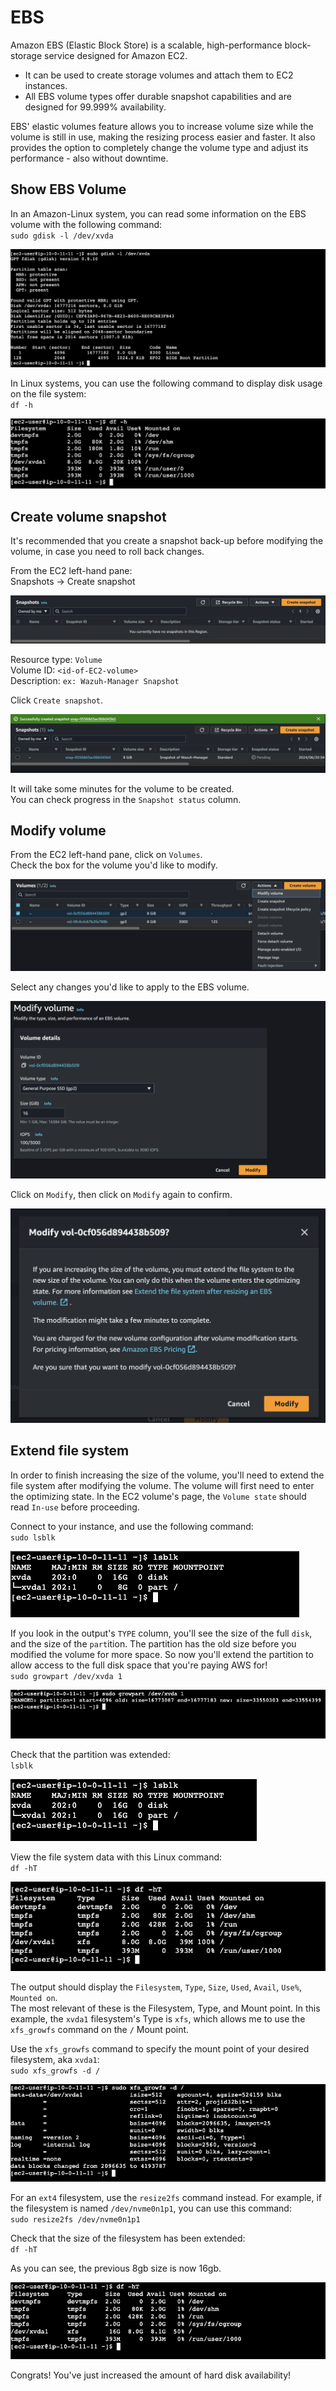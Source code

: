 # EBS

Amazon EBS (Elastic Block Store) is a scalable, high-performance block-storage service designed for Amazon EC2.

* It can be used to create storage volumes and attach them to EC2 instances. 
* All EBS volume types offer durable snapshot capabilities and are designed for 99.999% availability.

EBS' elastic volumes feature allows you to increase volume size while the volume is still in use, making the resizing process easier and faster. It also provides the option to completely change the volume type and adjust its performance - also without downtime.


## Show EBS Volume
In an Amazon-Linux system, you can read some information on the EBS volume with the following command:<br>
`sudo gdisk -l /dev/xvda`

![show-ebs-volume](./assets/EBS-screenshots/show-ebs-volume.png)

In Linux systems, you can use the following command to display disk usage on the file system:<br>
`df -h`

![show-storage-drives](./assets/EBS-screenshots/show-storage-drives.png)


## Create volume snapshot
It's recommended that you create a snapshot back-up before modifying the volume, in case you need to roll back changes.

From the EC2 left-hand pane:<br>
Snapshots  ->  Create snapshot

![create-snapshot](./assets/EBS-screenshots/create-snapshot.png)


Resource type:  `Volume`<br>
Volume ID:  `<id-of-EC2-volume>`<br>
Description:  `ex: Wazuh-Manager Snapshot`

Click `Create snapshot`.

![snapshot-created](./assets/EBS-screenshots/snapshot-created.png)

It will take some minutes for the volume to be created.<br> 
You can check progress in the `Snapshot status` column.


## Modify volume
From the EC2 left-hand pane, click on `Volumes`.<br>
Check the box for the volume you'd like to modify.

![select-volume](./assets/EBS-screenshots/select-volume.png)

Select any changes you'd like to apply to the EBS volume.

![modify-volume](./assets/EBS-screenshots/modify-volume.png)

Click on `Modify`, then click on `Modify` again to confirm.

![confirm-modify](./assets/EBS-screenshots/confirm-modify.png)


## Extend file system
In order to finish increasing the size of the volume, you'll need to extend the file system after modifying the volume. The volume will first need to enter the optimizing state. In the EC2 volume's page, the `Volume state` should read `In-use` before proceeding.

Connect to your instance, and use the following command:<br>
`sudo lsblk`

![lsblk](./assets/EBS-screenshots/lsblk.png)

If you look in the output's `TYPE` column, you'll see the size of the full `disk`, and the size of the `part`ition. The partition has the old size before you modified the volume for more space. So now you'll extend the partition to allow access to the full disk space that you're paying AWS for!<br>
`sudo growpart /dev/xvda 1`

![growpart](./assets/EBS-screenshots/growpart.png)

Check that the partition was extended:<br>
`lsblk`

![lsblk-after-extending](./assets/EBS-screenshots/lsblk-after-extending.png)

View the file system data with this Linux command:<br>
`df -hT`

![df-hT](./assets/EBS-screenshots/df-hT.png)

The output should display the `Filesystem`, `Type`, `Size`, `Used`, `Avail`, `Use%`, `Mounted on`.<br>
The most relevant of these is the Filesystem, Type, and Mount point. In this example, the `xvda1` filesystem's Type is `xfs`, which allows me to use the `xfs_growfs` command on the `/` Mount point.

Use the `xfs_growfs` command to specify the mount point of your desired filesystem, aka `xvda1`:<br>
`sudo xfs_growfs -d /`

![xfs-growfs](./assets/EBS-screenshots/xfs-growfs.png)

For an `ext4` filesystem, use the `resize2fs` command instead. For example, if the filesystem is named `/dev/nvme0n1p1`, you can use this command:<br>
`sudo resize2fs /dev/nvme0n1p1`

Check that the size of the filesystem has been extended:<br>
`df -hT`

As you can see, the previous 8gb size is now 16gb.

![finished-extending](./assets/EBS-screenshots/finished-extending.png)

Congrats! You've just increased the amount of hard disk availability!